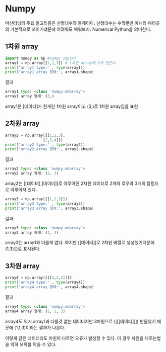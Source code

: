 # Numpy

머신러닝의 주요 알고리즘은 선형대수와 통계이다. 선형대수는 수학뿐만 아니라 여러곳의 기본적으로 쓰이기떄문에 어려워도 배워보자. Numerical Python을 의미한다.



## 1차원 array

```python
import numpy as np #numpy import
array1 = np.array([1,2,3]) # 1차원 array에 3개 만든다.
print('array1 type:' , type(array1))
print('array1 array 형태:', array1.shape)
```

결과

```python
array1 type: <class 'numpy.ndarray'>
array1 array 형태: (3,)
```

array1은 [데이터]가 한개인 1차원 array이고 (3,)로 1차원 array임을 표현



##  2차원 array

```python
array2 = np.array([[1,2,3],
                 [2,3,4]])
print('array2 type:' , type(array2))
print('array2 array 형태:', array2.shape)
```

결과

```python
array2 type: <class 'numpy.ndarray'>
array2 array 형태: (2, 3)
```

array2는 [[데이터],[데이터]]로 이루어진 2차원 데이터로 2개의 로우와 3개의 칼럼으로 이루어져 있다.





```python
array3 = np.array([[1,2,3]])
print('array3 type:' , type(array3))
print('array3 array 형태:', array3.shape)
```



 결과

```python
array3 type: <class 'numpy.ndarray'>
array3 array 형태: (1, 3)
```

array3는 array1과 다를게 없다. 하지만 [[데이터]]로 2차원 배열로 생성했기때문에 (1,3)으로 표시된다.



## 3차원 array

```python
array4 = np.array([[[1,2,3]]])
print('array4 type:' , type(array4))
print('array4 array 형태:', array4.shape)
```

결과

```python
array4 type: <class 'numpy.ndarray'>
array4 array 형태: (1, 1, 3)
```

array4도 역시 array1과 다를것 없는 데이터지만 3차원으로 ([[[데이터]]]) 만들었기 때문에 (1,1,3)이라는 결과가 나온다.



이렇게 같은 데이터라도 차원이 다르면 오류가 발생할 수 있다. 이 경우 차원을 다루는법을 익혀 오류를 막을 수 있다.